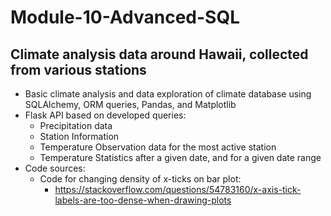 # Module-10-Advanced-SQL

## Climate analysis data around Hawaii, collected from various stations

* Basic climate analysis and data exploration of climate database using SQLAlchemy, ORM queries, Pandas, and Matplotlib
* Flask API based on developed queries:
  * Precipitation data
  * Station Information
  * Temperature Observation data for the most active station
  * Temperature Statistics after a given date, and for a given date range
* Code sources:
  * Code for changing density of x-ticks on bar plot:
    * https://stackoverflow.com/questions/54783160/x-axis-tick-labels-are-too-dense-when-drawing-plots
